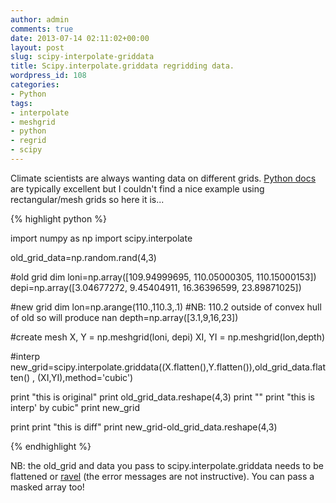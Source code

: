 ```yaml
---
author: admin
comments: true
date: 2013-07-14 02:11:02+00:00
layout: post
slug: scipy-interpolate-griddata
title: Scipy.interpolate.griddata regridding data.
wordpress_id: 108
categories:
- Python
tags:
- interpolate
- meshgrid
- python
- regrid
- scipy
---
```


Climate scientists are always wanting data on different grids. [Python docs](http://docs.scipy.org/doc/scipy-0.11.0/reference/generated/scipy.interpolate.griddata.html) are typically excellent but I couldn't find a nice example using rectangular/mesh grids so here it is...


{% highlight python %}

import numpy as np
import scipy.interpolate

old_grid_data=np.random.rand(4,3)

#old grid dim
loni=np.array([109.94999695, 110.05000305, 110.15000153])
depi=np.array([3.04677272, 9.45404911, 16.36396599, 23.89871025])

#new grid dim
lon=np.arange(110.,110.3,.1) #NB: 110.2 outside of convex hull of old so will produce nan
depth=np.array([3.1,9,16,23])

#create mesh
X, Y = np.meshgrid(loni, depi)
XI, YI = np.meshgrid(lon,depth)

#interp
new_grid=scipy.interpolate.griddata((X.flatten(),Y.flatten()),old_grid_data.flatten() , (XI,YI),method='cubic')

print "this is original"
print old_grid_data.reshape(4,3)
print ""
print "this is interp' by cubic"
print new_grid

print
print "this is diff"
print new_grid-old_grid_data.reshape(4,3)

{% endhighlight %}

NB: the old_grid and data you pass to scipy.interpolate.griddata needs to be flattened or [ravel](http://docs.scipy.org/doc/numpy/reference/generated/numpy.ravel.html) (the error messages are not instructive). You can pass a masked array too!
